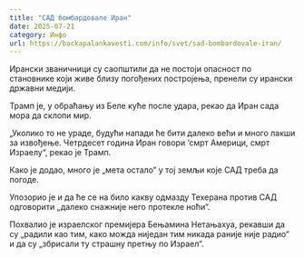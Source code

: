 ```yaml
---
title: "САД бомбардовале Иран"
date: 2025-07-21
category: Инфо
url: https://backapalankavesti.com/info/svet/sad-bombardovale-iran/
---
```


Ирански званичници су саопштили да не постоји опасност по становнике који живе близу погођених постројења, пренели су ирански државни медији.

Трамп је, у обраћању из Беле куће после удара, рекао да Иран сада мора да склопи мир.

„Уколико то не ураде, будући напади ће бити далеко већи и много лакши за извођење. Четрдесет година Иран говори ‘смрт Америци, смрт Израелу“, рекао је Трамп.

Како је додао, много је „мета остало“ у тој земљи које САД треба да погоде.

Упозорио је и да ће се на било какву одмазду Техерана против САД одговорити „далеко снажније него протекле ноћи“.

Похвалио је израелског премијера Бењамина Нетањахуа, рекавши да су „радили као тим, како можда ниједан тим никада раније није радио“ и да су „збрисали ту страшну претњу по Израел“.

